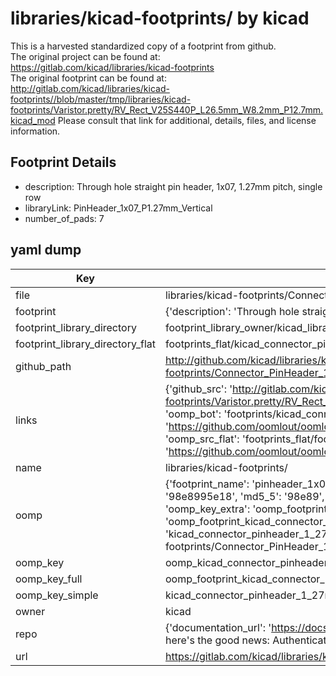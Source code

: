 # libraries/kicad-footprints/ by kicad  
This is a harvested standardized copy of a footprint from github.  
The original project can be found at:  
https://gitlab.com/kicad/libraries/kicad-footprints  
The original footprint can be found at:
http://gitlab.com/kicad/libraries/kicad-footprints//blob/master/tmp/libraries/kicad-footprints/Varistor.pretty/RV_Rect_V25S440P_L26.5mm_W8.2mm_P12.7mm.kicad_mod
Please consult that link for additional, details, files, and license information.  
## Footprint Details
* description: Through hole straight pin header, 1x07, 1.27mm pitch, single row  
* libraryLink: PinHeader_1x07_P1.27mm_Vertical  
* number_of_pads: 7  
## yaml dump  
| Key | Value |  
| --- | --- |  
| file | libraries/kicad-footprints/Connector_PinHeader_1.27mm.pretty/PinHeader_1x07_P1.27mm_Vertical.kicad_mod |  
| footprint | {'description': 'Through hole straight pin header, 1x07, 1.27mm pitch, single row', 'libraryLink': 'PinHeader_1x07_P1.27mm_Vertical', 'number_of_pads': 7} |  
| footprint_library_directory | footprint_library_owner/kicad_libraries/kicad-footprints/ |  
| footprint_library_directory_flat | footprints_flat/kicad_connector_pinheader_1_27mm_pinheader_1x07_p1_27mm_vertical/working |  
| github_path | http://github.com/kicad/libraries/kicad-footprints//blob/master/tmp/libraries/kicad-footprints/Connector_PinHeader_1.27mm.pretty/PinHeader_1x07_P1.27mm_Vertical.kicad_mod |  
| links | {'github_src': 'http://gitlab.com/kicad/libraries/kicad-footprints//blob/master/tmp/libraries/kicad-footprints/Varistor.pretty/RV_Rect_V25S440P_L26.5mm_W8.2mm_P12.7mm.kicad_mod', 'github_src_repo': 'https://gitlab.com/kicad/libraries/kicad-footprints', 'oomp_bot': 'footprints/kicad_connector_pinheader_1_27mm_pinheader_1x07_p1_27mm_vertical/working', 'oomp_bot_github': 'https://github.com/oomlout/oomlout_oomp_footprint_bot/tree/main/footprints/kicad_connector_pinheader_1_27mm_pinheader_1x07_p1_27mm_vertical/working', 'oomp_src_flat': 'footprints_flat/footprints_flat/kicad_connector_pinheader_1_27mm_pinheader_1x07_p1_27mm_vertical/working', 'oomp_src_flat_github': 'https://github.com/oomlout/oomlout_oomp_footprint_src/tree/main/footprints_flat/kicad_connector_pinheader_1_27mm_pinheader_1x07_p1_27mm_vertical/working'} |  
| name | libraries/kicad-footprints/ |  
| oomp | {'footprint_name': 'pinheader_1x07_p1_27mm_vertical', 'library_name': 'connector_pinheader_1_27mm', 'md5': '98e8995e18bf9f9f9baf20545a5648ac', 'md5_10': '98e8995e18', 'md5_5': '98e89', 'md5_6': '98e899', 'oomp_key': 'oomp_kicad_connector_pinheader_1_27mm_pinheader_1x07_p1_27mm_vertical', 'oomp_key_extra': 'oomp_footprint_kicad_connector_pinheader_1_27mm_pinheader_1x07_p1_27mm_vertical', 'oomp_key_full': 'oomp_footprint_kicad_connector_pinheader_1_27mm_pinheader_1x07_p1_27mm_vertical_98e899', 'oomp_key_simple': 'kicad_connector_pinheader_1_27mm_pinheader_1x07_p1_27mm_vertical', 'original_filename': 'libraries/kicad-footprints/Connector_PinHeader_1.27mm.pretty/PinHeader_1x07_P1.27mm_Vertical.kicad_mod', 'owner_name': 'kicad'} |  
| oomp_key | oomp_kicad_connector_pinheader_1_27mm_pinheader_1x07_p1_27mm_vertical |  
| oomp_key_full | oomp_footprint_kicad_connector_pinheader_1_27mm_pinheader_1x07_p1_27mm_vertical |  
| oomp_key_simple | kicad_connector_pinheader_1_27mm_pinheader_1x07_p1_27mm_vertical |  
| owner | kicad |  
| repo | {'documentation_url': 'https://docs.github.com/rest/overview/resources-in-the-rest-api#rate-limiting', 'message': "API rate limit exceeded for 84.66.173.59. (But here's the good news: Authenticated requests get a higher rate limit. Check out the documentation for more details.)"} |  
| url | https://gitlab.com/kicad/libraries/kicad-footprints |  


